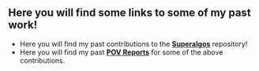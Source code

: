 
## Here you will find some links to some of my past work!

 - Here you will find my past contributions to the [**Superalgos**](https://github.com/Superalgos/Superalgos/commits/develop?author=theblockchainarborist) repository!
 - Here you will find my past [**POV Reports**](https://medium.com/@theblockchainarborist)  for some of the above contributions.
